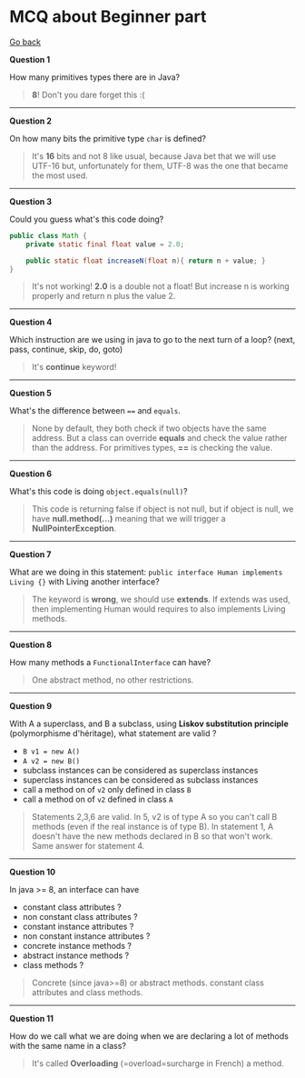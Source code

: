 # MCQ about Beginner part

[Go back](..)

**Question 1**

How many primitives types there are in Java?

<blockquote class="spoiler">
<b>8</b>! Don't you dare forget this :(
</blockquote>

<hr class="sr">

**Question 2**

On how many bits the primitive type ``char`` is defined?

<blockquote class="spoiler">
It's <b>16</b> bits and not 8 like usual,
because Java bet that we will use UTF-16 but, 
unfortunately for them, UTF-8 was the one that became
the most used.
</blockquote>

<hr class="sl">

**Question 3**

Could you guess what's this code doing?

```java
public class Math {
    private static final float value = 2.0;

    public static float increaseN(float n){ return n + value; }
}
```

<blockquote class="spoiler">
It's not working! <b>2.0</b> is a double not a float! But increase
n is working properly and return n plus the value 2.
</blockquote>

<hr class="sr">

**Question 4**

Which instruction are we using in java to go to the next
turn of a loop? (next, pass, continue, skip, do, goto)

<blockquote class="spoiler">
It's <b>continue</b> keyword!
</blockquote>

<hr class="sl">

**Question 5**

What's the difference between ``==`` and `equals`.

<blockquote class="spoiler">
None by default, they both check if two objects have the same address.
But a class can override <b>equals</b> and check the value
rather than the address. For primitives types, <b>==</b> is checking
the value.
</blockquote>

<hr class="sr">

**Question 6**

What's this code is doing ``object.equals(null)``?

<blockquote class="spoiler">
This code is returning false if object is not null, but if object
is null, we have <b>null.method(...)</b> meaning that we will
trigger a <b>NullPointerException</b>.
</blockquote>

<hr class="sl">

**Question 7**

What are we doing in this statement: ``public interface Human implements Living {}``
with Living another interface?

<blockquote class="spoiler">
The keyword is <b>wrong</b>, we should use <b>extends</b>. If extends
was used, then implementing Human would requires to also implements
Living methods.
</blockquote>

<hr class="sr">

**Question 8**

How many methods a ``FunctionalInterface`` can have?

<blockquote class="spoiler">
One abstract method, no other restrictions. 
</blockquote>

<hr class="sl">

**Question 9**

With A a superclass, and B a subclass, using **Liskov substitution principle**
(polymorphisme d'héritage), what statement are valid ?

- ``B v1 = new A()``
- ``A v2 = new B()``
- subclass instances can be considered as superclass instances
- superclass instances can be considered as subclass instances
- call a method on of `v2` only defined in class `B`
- call a method on of `v2` defined in class `A`

<blockquote class="spoiler">
Statements 2,3,6 are valid. In 5, v2 is of type A so
you can't call B methods (even if the real instance is of type B).
In statement 1, A doesn't have the new methods declared in B so that
won't work. Same answer for statement 4.
</blockquote>

<hr class="sr">

**Question 10**

In java >= 8, an interface can have

* constant class attributes ?
* non constant class attributes ?
* constant instance attributes ?
* non constant instance attributes ?
* concrete instance methods ?
* abstract instance methods ?
* class methods ?

<blockquote class="spoiler">
Concrete (since java>=8) or abstract methods. constant class attributes
and class methods.
</blockquote>

<hr class="sl">

**Question 11**

How do we call what we are doing when we are declaring a lot
of methods with the same name in a class?

<blockquote class="spoiler">
It's called <b>Overloading</b> (=overload=surcharge in French) a method.
</blockquote>